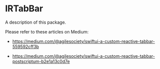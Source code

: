 # IRTabBar

A description of this package.

Please refer to these articles on Medium:

* https://medium.com/@agilesociety/swiftui-a-custom-reactive-tabbar-559592cff3b

* https://medium.com/@agilesociety/swiftui-a-custom-reactive-tabbar-postscriptum-b2e1a13c0d7e
